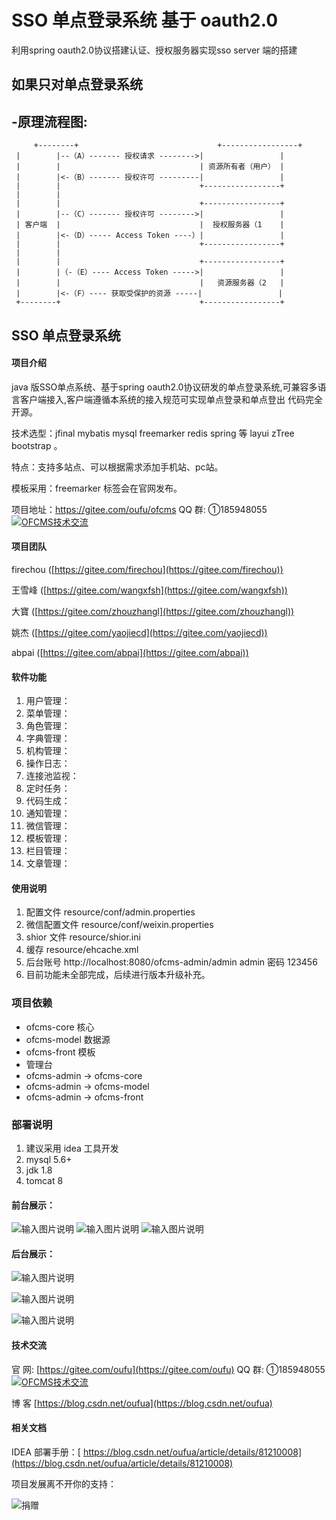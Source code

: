# SSO 单点登录系统 基于 oauth2.0 
利用spring oauth2.0协议搭建认证、授权服务器实现sso server 端的搭建
## 如果只对单点登录系统
## -原理流程图:
         +--------+                               +-----------------+
     |        |--（A）------- 授权请求 -------->|                 |
     |        |                               | 资源所有者（用户） |
     |        |<-（B）------- 授权许可 ---------|                 |
     |        |                               +-----------------+
     |        |
     |        |                               +-----------------+
     |        |--（C）------- 授权许可 -------->|                 |
     | 客户端  |                               |  授权服务器（1    |
     |        |<-（D）----- Access Token ----）|                 |
     |        |                               +-----------------+
     |        |
     |        |                               +-----------------+
     |        |（-（E）---- Access Token ----->|                 |
     |        |                               |   资源服务器（2   |
     |        |<-（F）---- 获取受保护的资源 -----|                 |
     +--------+                               +-----------------+

## SSO 单点登录系统
#### 项目介绍
java 版SSO单点系统、基于spring oauth2.0协议研发的单点登录系统,可兼容多语言客户端接入,客户端遵循本系统的接入规范可实现单点登录和单点登出
代码完全开源。
 
技术选型：jfinal mybatis mysql  freemarker  redis spring 等 layui zTree bootstrap 。

特点：支持多站点、可以根据需求添加手机站、pc站。

模板采用：freemarker  标签会在官网发布。

项目地址：https://gitee.com/oufu/ofcms   QQ 群: ①185948055 <a target="_blank" href="//shang.qq.com/wpa/qunwpa?idkey=9c5f0bdc44402195be254668a80a6c5eeebb06f0336e8c5be26878930b88c672"><img border="0" src="//pub.idqqimg.com/wpa/images/group.png" alt="OFCMS技术交流" title="OFCMS技术交流"></a> 

#### 项目团队

firechou ([https://gitee.com/firechou](https://gitee.com/firechou))
 
王雪峰 ([https://gitee.com/wangxfsh](https://gitee.com/wangxfsh))

大寶   ([https://gitee.com/zhouzhangl](https://gitee.com/zhouzhangl))
 
姚杰  ([https://gitee.com/yaojiecd](https://gitee.com/yaojiecd))

abpai ([https://gitee.com/abpai](https://gitee.com/abpai))

#### 软件功能

1. 用户管理：
2. 菜单管理：
3. 角色管理：
4. 字典管理：
5. 机构管理：
6. 操作日志：
7. 连接池监视：
8. 定时任务：
9. 代码生成：
9. 通知管理：
9. 微信管理：
9. 模板管理：
9. 栏目管理：
9. 文章管理：

 

#### 使用说明

1. 配置文件 resource/conf/admin.properties
2. 微信配置文件 resource/conf/weixin.properties
3. shior 文件 resource/shior.ini
4. 缓存 resource/ehcache.xml
5. 后台账号 http://localhost:8080/ofcms-admin/admin admin 密码 123456
6. 目前功能未全部完成，后续进行版本升级补充。

###  项目依赖


- ofcms-core 核心
- ofcms-model  数据源
- ofcms-front  模板
- 管理台
- ofcms-admin  -> ofcms-core
- ofcms-admin  -> ofcms-model
- ofcms-admin  -> ofcms-front

###  部署说明

1. 建议采用 idea 工具开发
2. mysql 5.6+
3. jdk 1.8
4. tomcat 8


#### 前台展示：
![输入图片说明](https://images.gitee.com/uploads/images/2018/0715/184501_f670e294_634828.png "屏幕截图.png")
![输入图片说明](https://images.gitee.com/uploads/images/2018/0715/184517_cb09dff3_634828.png "屏幕截图.png")
![输入图片说明](https://images.gitee.com/uploads/images/2018/0715/184524_0b210b8f_634828.png "屏幕截图.png")

#### 后台展示：
![输入图片说明](https://images.gitee.com/uploads/images/2018/0715/184544_31b52ef7_634828.png "屏幕截图.png")

![输入图片说明](https://images.gitee.com/uploads/images/2018/0715/184549_502a3d43_634828.png "屏幕截图.png")

![输入图片说明](https://images.gitee.com/uploads/images/2018/0715/184626_9f85d46f_634828.png "屏幕截图.png")
#### 技术交流
官 网: [https://gitee.com/oufu](https://gitee.com/oufu)   QQ 群:  ①185948055 <a target="_blank" href="//shang.qq.com/wpa/qunwpa?idkey=9c5f0bdc44402195be254668a80a6c5eeebb06f0336e8c5be26878930b88c672"><img border="0" src="//pub.idqqimg.com/wpa/images/group.png" alt="OFCMS技术交流" title="OFCMS技术交流"></a> 

博 客 [https://blog.csdn.net/oufua](https://blog.csdn.net/oufua)  

#### 相关文档
IDEA 部署手册：[ https://blog.csdn.net/oufua/article/details/81210008](https://blog.csdn.net/oufua/article/details/81210008)

项目发展离不开你的支持：

![捐赠](https://images.gitee.com/uploads/images/2018/0727/110232_49d5dc17_634828.png "项目成长离不开你的支持")
